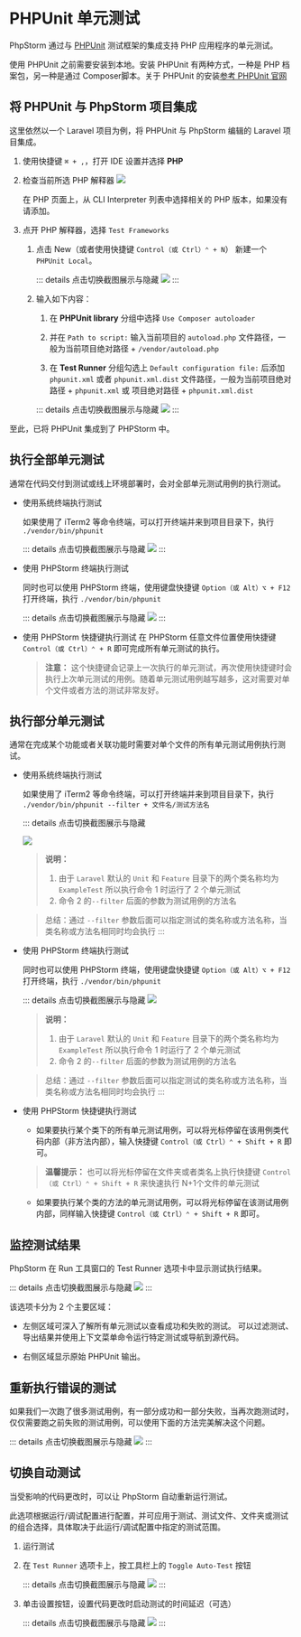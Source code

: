 # PHPUnit 单元测试

PhpStorm 通过与 [PHPUnit](https://phpunit.de/) 测试框架的集成支持 PHP 应用程序的单元测试。

使用 PHPUnit 之前需要安装到本地。安装 PHPUnit 有两种方式，一种是 PHP 档案包，另一种是通过 Composer脚本。关于 PHPUnit 的安装[参考 PHPUnit 官网](https://phpunit.de/getting-started/phpunit-9.html)

## 将 PHPUnit 与 PhpStorm 项目集成

这里依然以一个 Laravel 项目为例，将 PHPUnit 与 PhpStorm 编辑的 Laravel 项目集成。

1. 使用快捷键 `⌘ + ,`，打开 IDE 设置并选择 **PHP**
2. 检查当前所选 PHP 解释器
    ![](./images/testing-laravel-using-phpunit/select-php-cli-interpreter.png)

    在 PHP 页面上，从 CLI Interpreter 列表中选择相关的 PHP 版本，如果没有请添加。

3. 点开 PHP 解释器，选择 `Test Frameworks`
    
    1. 点击 New（或者使用快捷键 `Control（或 Ctrl）⌃ + N`） 新建一个 `PHPUnit Local`。
    
        ::: details 点击切换截图展示与隐藏
        ![](./images/testing-laravel-using-phpunit/new-phpunit-local-dialog.png)
        :::

    2. 输入如下内容：

        1. 在 **PHPUnit library** 分组中选择 `Use Composer autoloader`
        
        2. 并在 `Path to script:` 输入当前项目的 `autoload.php` 文件路径，一般为当前项目绝对路径 + `/vendor/autoload.php`
        
        3. 在 **Test Runner** 分组勾选上 `Default configuration file:` 后添加 `phpunit.xml` 或者 `phpunit.xml.dist` 文件路径，一般为当前项目绝对路径 + `phpunit.xml` 或 项目绝对路径 + `phpunit.xml.dist`
        
        ::: details 点击切换截图展示与隐藏
        ![](./images/testing-laravel-using-phpunit/config-phpunit-local-setting.png)
        :::
    
至此，已将 PHPUnit 集成到了 PHPStorm 中。

## 执行全部单元测试

通常在代码交付到测试或线上环境部署时，会对全部单元测试用例的执行测试。

- 使用系统终端执行测试

    如果使用了 iTerm2 等命令终端，可以打开终端并来到项目目录下，执行 `./vendor/bin/phpunit`

    ::: details 点击切换截图展示与隐藏
    ![](./images/testing-laravel-using-phpunit/run-phpunit-using-iterm2-terminal.png)
    :::

- 使用 PHPStorm 终端执行测试

    同时也可以使用 PHPStorm 终端，使用键盘快捷键 `Option（或 Alt）⌥ + F12` 打开终端，执行 `./vendor/bin/phpunit`

    ::: details 点击切换截图展示与隐藏
    ![](./images/testing-laravel-using-phpunit/run-phpunit-using-phpstorm-terminal.png)
    :::

- 使用 PHPStorm 快捷键执行测试
    在 PHPStorm 任意文件位置使用快捷键 `Control（或 Ctrl）⌃ + R` 即可完成所有单元测试的执行。
    > **注意：** 这个快捷键会记录上一次执行的单元测试，再次使用快捷键时会执行上次单元测试的用例。随着单元测试用例越写越多，这对需要对单个文件或者方法的测试非常友好。

## 执行部分单元测试

通常在完成某个功能或者关联功能时需要对单个文件的所有单元测试用例执行测试。

- 使用系统终端执行测试

    如果使用了 iTerm2 等命令终端，可以打开终端并来到项目目录下，执行 `./vendor/bin/phpunit --filter + 文件名/测试方法名`

    ::: details 点击切换截图展示与隐藏
    
    ![](./images/testing-laravel-using-phpunit/run-phpunit-filter-classname-and-method-using-iterm2-terminal.png)
    
    > **说明：**
    > 1. 由于 `Laravel` 默认的 `Unit` 和 `Feature` 目录下的两个类名称均为 `ExampleTest` 所以执行命令 1 时运行了 2 个单元测试
    > 2. 命令 2 的`--filter` 后面的参数为测试用例的方法名
    
    > 总结：通过 `--filter` 参数后面可以指定测试的类名称或方法名称，当类名称或方法名相同时均会执行
    :::

- 使用 PHPStorm 终端执行测试

    同时也可以使用 PHPStorm 终端，使用键盘快捷键 `Option（或 Alt）⌥ + F12` 打开终端，执行 `./vendor/bin/phpunit`

    ::: details 点击切换截图展示与隐藏
    ![](./images/testing-laravel-using-phpunit/run-phpunit-filter-classname-and-method-using-phpstorm-terminal.png)
    
    > **说明：**
    > 1. 由于 `Laravel` 默认的 `Unit` 和 `Feature` 目录下的两个类名称均为 `ExampleTest` 所以执行命令 1 时运行了 2 个单元测试
    > 2. 命令 2 的`--filter` 后面的参数为测试用例的方法名
    
    > 总结：通过 `--filter` 参数后面可以指定测试的类名称或方法名称，当类名称或方法名相同时均会执行
    :::

- 使用 PHPStorm 快捷键执行测试
    
    - 如果要执行某个类下的所有单元测试用例，可以将光标停留在该用例类代码内部（非方法内部），输入快捷键 `Control（或 Ctrl）⌃ + Shift + R` 即可。
    > **温馨提示：** 也可以将光标停留在文件夹或者类名上执行快捷键 `Control（或 Ctrl）⌃ + Shift + R` 来快速执行 N+1个文件的单元测试

    - 如果要执行某个类的方法的单元测试用例，可以将光标停留在该测试用例内部，同样输入快捷键 `Control（或 Ctrl）⌃ + Shift + R` 即可。


## 监控测试结果

PhpStorm 在 Run 工具窗口的 Test Runner 选项卡中显示测试执行结果。

::: details 点击切换截图展示与隐藏
![](./images/testing-laravel-using-phpunit/monitor-test-results.png)
:::

该选项卡分为 2 个主要区域：

- 左侧区域可深入了解所有单元测试以查看成功和失败的测试。 可以过滤测试、导出结果并使用上下文菜单命令运行特定测试或导航到源代码。

- 右侧区域显示原始 PHPUnit 输出。

## 重新执行错误的测试

如果我们一次跑了很多测试用例，有一部分成功和一部分失败，当再次跑测试时，仅仅需要跑之前失败的测试用例，可以使用下面的方法完美解决这个问题。

::: details 点击切换截图展示与隐藏
![](./images/testing-laravel-using-phpunit/rerun-failed-tests.png)
:::

## 切换自动测试

当受影响的代码更改时，可以让 PhpStorm 自动重新运行测试。

此选项根据运行/调试配置进行配置，并可应用于测试、测试文件、文件夹或测试的组合选择，具体取决于此运行/调试配置中指定的测试范围。

1. 运行测试

2. 在 `Test Runner` 选项卡上，按工具栏上的 `Toggle Auto-Test` 按钮
    
    ::: details 点击切换截图展示与隐藏
    ![](./images/testing-laravel-using-phpunit/ps_phpunit_enable-auto-test.png)
    :::

3. 单击设置按钮，设置代码更改时启动测试的时间延迟（可选）
   
    ::: details 点击切换截图展示与隐藏
    ![](./images/testing-laravel-using-phpunit/ps_phpunit_set-auto-test-delay.png)
    :::

